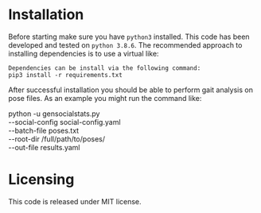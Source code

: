 # Installation

Before starting make sure you have `python3` installed. This code has been developed and tested on `python 3.8.6`. The recommended approach to installing dependencies is to use a virtual like:

    Dependencies can be install via the following command:
    pip3 install -r requirements.txt

After successful installation you should be able to perform gait analysis on pose files. As an example you might run the command like:

python -u gensocialstats.py \
   --social-config social-config.yaml \
   --batch-file poses.txt \
   --root-dir /full/path/to/poses/ \
   --out-file results.yaml

# Licensing

This code is released under MIT license.
